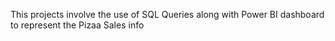 This projects involve the use of SQL Queries along with Power BI dashboard to represent the Pizaa Sales info
